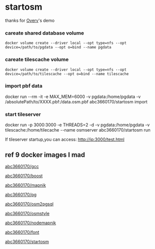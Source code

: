 # startosm

thanks for <a href="https://github.com/Overv/openstreetmap-tile-server">Overv</a>'s demo

### careate shared database volume 
```
docker volume create --driver local --opt type=nfs --opt device=/path/to/pgdata --opt o=bind --name pgdata
```

### careate tilescache volume 

```
docker volume create --driver local --opt type=nfs --opt device=/path/to/tilescache --opt o=bind --name tilescache
```


### import pbf data
docker run --rm -it -e MAX_MEM=6000 -v pgdata:/home/pgdata -v /absolutePath/to/XXXX.pbf:/data.osm.pbf abc3660170/startosm import

### start tileserver
docker run  -p 3000:3000 -e THREADS=2 -d -v pgdata:/home/pgdata -v tilescache:/home/tilecache --name osmserver abc3660170/startosm run

<p>If tileserver startup,you can access: <a href ="http://ip:3000/test.html">http://ip:3000/test.html</a></p>


## ref 9 docker images I mad
<a href="https://cloud.docker.com/repository/docker/abc3660170/gcc">abc3660170/gcc</a>

<a href="https://cloud.docker.com/repository/docker/abc3660170/boost">abc3660170/boost</a>

<a href="https://cloud.docker.com/repository/docker/abc3660170/mapnik">abc3660170/mapnik</a>

<a href="https://cloud.docker.com/repository/docker/abc3660170/pg">abc3660170/pg</a>

<a href="https://cloud.docker.com/repository/docker/abc3660170/osm2pgsql">abc3660170/osm2pgsql</a>

<a href="https://cloud.docker.com/repository/docker/abc3660170/osmstyle">abc3660170/osmstyle</a>

<a href="https://cloud.docker.com/repository/docker/abc3660170/nodemapnik">abc3660170/nodemapnik</a>

<a href="https://cloud.docker.com/repository/docker/abc3660170/font">abc3660170/font</a>

<a href="https://cloud.docker.com/repository/docker/abc3660170/startosm">abc3660170/startosm</a>
